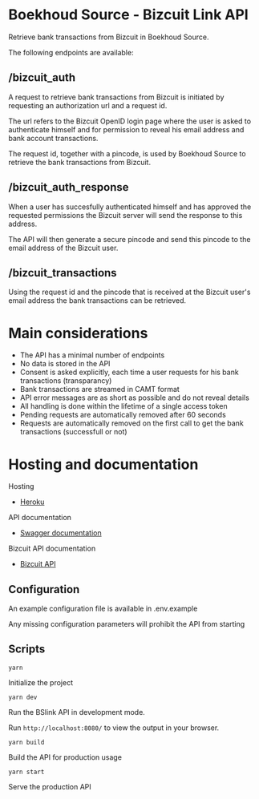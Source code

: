# Boekhoud Source - Bizcuit Link API

Retrieve bank transactions from Bizcuit in Boekhoud Source.

The following endpoints are available:

## /bizcuit_auth

A request to retrieve bank transactions from Bizcuit is initiated by requesting an authorization url and a request id.

The url refers to the Bizcuit OpenID login page where
the user is asked to authenticate himself and for permission to reveal his email address
and bank account transactions.

The request id, together with a pincode, is used by Boekhoud Source to retrieve the bank transactions from Bizcuit.

## /bizcuit_auth_response

When a user has succesfully authenticated himself and has approved the requested permissions
the Bizcuit server will send the response to this address.

The API will then generate a secure pincode and send this pincode to the email address of the Bizcuit user.

## /bizcuit_transactions

Using the request id and the pincode that is received at the Bizcuit user's email address
the bank transactions can be retrieved.

# Main considerations

- The API has a minimal number of endpoints
- No data is stored in the API
- Consent is asked explicitly, each time a user requests for his bank transactions (transparancy)
- Bank transactions are streamed in CAMT format
- API error messages are as short as possible and do not reveal details
- All handling is done within the lifetime of a single access token
- Pending requests are automatically removed after 60 seconds
- Requests are automatically removed on the first call to get the bank transactions (successfull or not)

# Hosting and documentation

Hosting
- [Heroku](https://bclink.herokuapp.com/)

API documentation
- [Swagger documentation](https://bclink.herokuapp.com/api-docs/)

Bizcuit API documentation
- [Bizcuit API](https://www.bizcuit.nl/api-documentatie/)

## Configuration

An example configuration file is available in .env.example

Any missing configuration parameters will prohibit the API from starting 

## Scripts

`yarn`

Initialize the project

`yarn dev`

Run the BSlink API in development mode.

Run `http://localhost:8080/` to view the output in your browser.

`yarn build`

Build the API for production usage

`yarn start`

Serve the production API
